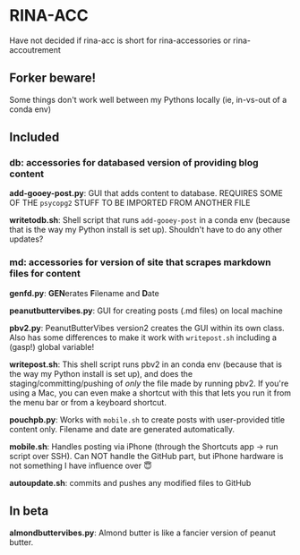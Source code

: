 # RINA-ACC
Have not decided if rina-acc is short for rina-accessories or rina-accoutrement

## Forker beware!
Some things don't work well between my Pythons locally (ie, in-vs-out of a conda env)

## Included

### db: accessories for databased version of providing blog content

**add-gooey-post.py**: GUI that adds content to database.  REQUIRES SOME OF THE `psycopg2` STUFF TO BE IMPORTED FROM ANOTHER FILE

**writetodb.sh**: Shell script that runs `add-gooey-post` in a conda env (because that is the way my Python install is set up).  Shouldn't have to do any other updates?

### md: accessories for version of site that scrapes markdown files for content

**genfd.py**: **GEN**erates **F**ilename and **D**ate

**peanutbuttervibes.py**: GUI for creating posts (.md files) on local machine

**pbv2.py**: PeanutButterVibes version2 creates the GUI within its own class.  Also has some differences to make it work with `writepost.sh` including a (gasp!) global variable!

**writepost.sh**: This shell script runs pbv2 in an conda env (because that is the way my Python install is set up), and does the staging/committing/pushing of *only* the file made by running pbv2.  If you're using a Mac, you can even make a shortcut with this that lets you run it from the menu bar or from a keyboard shortcut.

**pouchpb.py**: Works with `mobile.sh` to create posts with user-provided title content only.  Filename and date are generated automatically.

**mobile.sh**: Handles posting via iPhone (through the Shortcuts app -> run script over SSH).  Can NOT handle the GitHub part, but iPhone hardware is not something I have influence over 😇

**autoupdate.sh**: commits and pushes any modified files to GitHub


## In beta

**almondbuttervibes.py**: Almond butter is like a fancier version of peanut butter. 
